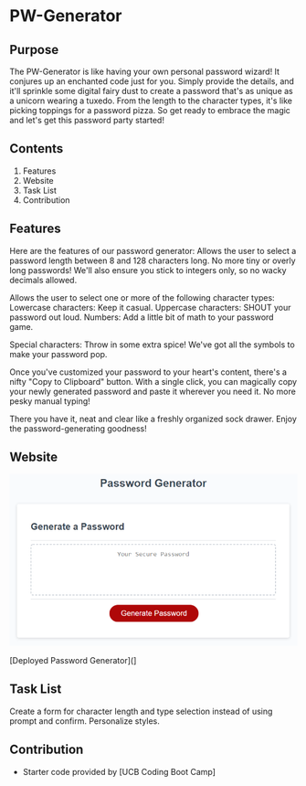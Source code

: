 # PW-Generator

## Purpose
The PW-Generator is like having your own personal password wizard! It conjures up an enchanted code just for you. Simply provide the details, and it'll sprinkle some digital fairy dust to create a password that's as unique as a unicorn wearing a tuxedo. From the length to the character types, it's like picking toppings for a password pizza. So get ready to embrace the magic and let's get this password party started!

## Contents
1. Features
2. Website
3. Task List
4. Contribution

## Features

Here are the features of our password generator:
Allows the user to select a password length between 8 and 128 characters long. No more tiny or overly long passwords! We'll also ensure you stick to integers only, so no wacky decimals allowed.

Allows the user to select one or more of the following character types:
Lowercase characters: Keep it casual.
Uppercase characters: SHOUT your password out loud.
Numbers: Add a little bit of math to your password game.

Special characters: Throw in some extra spice! We've got all the symbols to make your password pop.

Once you've customized your password to your heart's content, there's a nifty "Copy to Clipboard" button. With a single click, you can magically copy your newly generated password and paste it wherever you need it. No more pesky manual typing!

There you have it, neat and clear like a freshly organized sock drawer. Enjoy the password-generating goodness!

## Website
![Password Generator](./Assets/03-javascript-homework-demo.png)

[Deployed Password Generator](]

## Task List
 Create a form for character length and type selection instead of using prompt and confirm.
 Personalize styles.

## Contribution
- Starter code provided by [UCB Coding Boot Camp]
